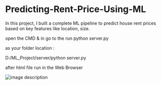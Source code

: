 # Predicting-Rent-Price-Using-ML
In this project, I built a complete ML pipeline to predict house rent prices based on key features like location, size.


open the CMD & in go to the run python server.py

as your folder location : 

D:/ML_Project/server/python server.py

after html file run in the Web Browser 


![image description]([image-url](https://github.com/jenish128/Predicting-Rent-Price-Using-ML/blob/2e2fe2f46ff4d4279cb5288a61732d9da0d6c09c/Screenshot%202025-06-13%20183504.png)![image](https://github.com/user-attachments/assets/ae6fc338-7f71-4297-95b1-0cf0f453582d)
)


